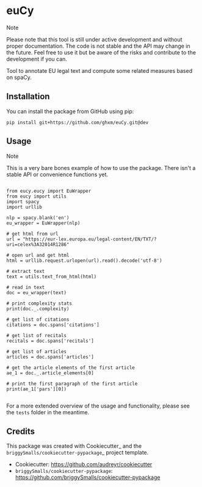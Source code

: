 # euCy

> [!NOTE]
> Please note that this tool is still under active development and without proper documentation. The code is not stable and the API may change in the future. Feel free to use it but be aware of the risks and contribute to the development if you can.

Tool to annotate EU legal text and compute some related measures based on spaCy.


## Installation


You can install the package from GitHub using pip:

```
pip install git+https://github.com/ghxm/euCy.git@dev
```



## Usage

> [!NOTE]
> This is a very bare bones example of how to use the package. There isn't a stable API or convenience functions yet.

```

from eucy.eucy import EuWrapper
from eucy import utils
import spacy
import urllib

nlp = spacy.blank('en')
eu_wrapper = EuWrapper(nlp)

# get html from url
url = "https://eur-lex.europa.eu/legal-content/EN/TXT/?uri=celex%3A32014R1286"

# open url and get html
html = urllib.request.urlopen(url).read().decode('utf-8')

# extract text
text = utils.text_from_html(html)

# read in text
doc = eu_wrapper(text)

# print complexity stats
print(doc._.complexity)

# get list of citations
citations = doc.spans['citations']

# get list of recitals
recitals = doc.spans['recitals']

# get list of articles
articles = doc.spans['articles']

# get the article elements of the first article
ae_1 = doc._.article_elements[0]

# print the first paragraph of the first article
print(ae_1['pars'][0])


```


For a more extended overview of the usage and functionality, please see the `tests` folder in the meantime.


## Credits

This package was created with Cookiecutter_ and the `briggySmalls/cookiecutter-pypackage`_ project template.

- Cookiecutter: https://github.com/audreyr/cookiecutter
- `briggySmalls/cookiecutter-pypackage`: https://github.com/briggySmalls/cookiecutter-pypackage
